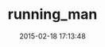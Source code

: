 ---
layout: post
title:  "running_man"
repo:   "technoweenie/running_man"
date:   2015-02-18 17:13:48
gemurl: http://github.com/technoweenie/running_man
---